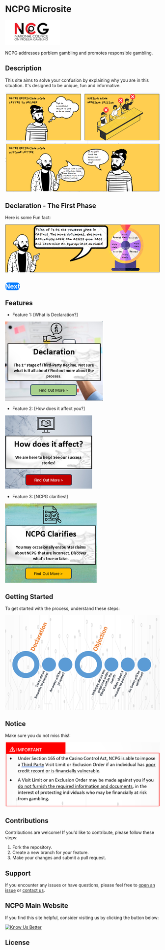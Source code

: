 
# NCPG Microsite

![Alt NCPG Logo](NCPG.png)

NCPG addresses porblem gambling and promotes responsible gambling.

## Description

This site aims to solve your confusion by explaining why you are in this situation. It's designed to be unique, fun and informative.

![Alt comic](comicstrip.png)

## Declaration - The First Phase

Here is some Fun fact:

![Alt comic](comicstrip2.png)

## <a href="ncpg.godaddysites.com" style="display: padding: 20px 30px; background-color: #007bff; color: white; text-decoration: none; border: none; border-radius: 10px;">Next</a>

## Features

- Feature 1: [What is Declaration?]
  
![Alt Sec1](sec1.png)

- Feature 2: [How does it affect you?]

![Alt Sec2](sec3.png)

- Feature 3: [NCPG clarifies!]

![Alt Sec3](sec2.png)

## Getting Started

To get started with the process, understand these steps:

![Alt Process](process.png)

## Notice

Make sure you do not miss this!:

![Alt Notice](notice.png)

## Contributions

Contributions are welcome! If you'd like to contribute, please follow these steps:

1. Fork the repository.
2. Create a new branch for your feature.
3. Make your changes and submit a pull request.

## Support

If you encounter any issues or have questions, please feel free to [open an issue](https://github.com/yourusername/yourproject/issues) or [contact us](mailto:contact@example.com).

## NCPG Main Website

If you find this site helpful, consider visiting us by clicking the button below:

[![Know Us Better](https://www.buymeacoffee.com/assets/img/guidelines/download-assets-sm-2.svg)](https://www.ncpg.org.sg)

## License

